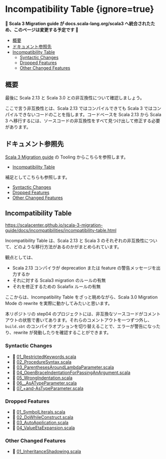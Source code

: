 # Incompatibility Table {ignore=true}

**:construction: Scala 3 Migration guide が docs.scala-lang.org/scala3 へ統合されたため、このページは変更する予定です :construction:**

<!-- @import "[TOC]" {cmd="toc" depthFrom=1 depthTo=6 orderedList=false} -->

<!-- code_chunk_output -->

- [概要](#概要)
- [ドキュメント参照先](#ドキュメント参照先)
- [Incompatibility Table](#incompatibility-table-1)
  - [Syntactic Changes](#syntactic-changes)
  - [Dropped Features](#dropped-features)
  - [Other Changed Features](#other-changed-features)

<!-- /code_chunk_output -->

## 概要

最後に Scala 2.13 と Scala 3.0 との非互換性について確認しましょう。

ここで言う非互換性とは、Scala 2.13 ではコンパイルできても Scala 3 ではコンパイルできないコードのことを指します。コードベースを Scala 2.13 から Scala 3 へ移行するには、ソースコードの非互換性をすべて見つけ出して修正する必要があります。

## ドキュメント参照先

[Scala 3 Migration guide](https://scalacenter.github.io/scala-3-migration-guide/) の Tooling からこちらを参照します。

- [Incompatibility Table](https://scalacenter.github.io/scala-3-migration-guide/docs/incompatibilities/incompatibility-table.html)

補足としてこちらも参照します。

- [Syntactic Changes](https://scalacenter.github.io/scala-3-migration-guide/docs/incompatibilities/syntactic-changes.html)
- [Dropped Features](https://scalacenter.github.io/scala-3-migration-guide/docs/incompatibilities/dropped-features.html)
- [Other Changed Features](https://scalacenter.github.io/scala-3-migration-guide/docs/incompatibilities/other-changed-features.html)

## Incompatibility Table

https://scalacenter.github.io/scala-3-migration-guide/docs/incompatibilities/incompatibility-table.html

Incompatibility Table は、Scala 2.13 と Scala 3 のそれぞれの非互換性について、どのような移行方法があるのかがまとめられています。

観点としては、

- Scala 2.13 コンパイラが deprecation または feature の警告メッセージを出力するか
- それに対する Scala3 migration のルールの有無
- それを修正するための Scalafix ルールの有無

ここからは、Incompatibility Table をざっと眺めながら、Scala 3.0 Migration Mode の rewrite を実際に動かしてみたいと思います。

本リポジトリの step04 のプロジェクトには、非互換なソースコードがコメントアウトの状態で書いてあります。それらのコメントアウトを一つずつ外し、`build.sbt` のコンパイラオプションを切り替えることで、エラーが警告になったり、rewrite が発動したりを確認することができます。

### Syntactic Changes

- :memo: [01_RestrictedKeywords.scala](/step04/src/main/scala/com/github/shinharad/gettingStartedWithScala3/01_syntacticChanges/01_RestrictedKeywords.scala)
- :memo: [02_ProcedureSyntax.scala](/step04/src/main/scala/com/github/shinharad/gettingStartedWithScala3/01_syntacticChanges/02_ProcedureSyntax.scala)
- :memo: [03_ParenthesesAroundLambdaParameter.scala](/step04/src/main/scala/com/github/shinharad/gettingStartedWithScala3/01_syntacticChanges/03_ParenthesesAroundLambdaParameter.scala)
- :memo: [04_OpenBraceIndentationForPassingAnArgument.scala](/step04/src/main/scala/com/github/shinharad/gettingStartedWithScala3/01_syntacticChanges/04_OpenBraceIndentationForPassingAnArgument.scala)
- :memo: [05_WrongIndentation.scala](/step04/src/main/scala/com/github/shinharad/gettingStartedWithScala3/01_syntacticChanges/05_WrongIndentation.scala)
- :memo: [06__AsATypeParameter.scala](/step04/src/main/scala/com/github/shinharad/gettingStartedWithScala3/01_syntacticChanges/06__AsATypeParameter.scala)
- :memo: [07_+and-AsTypeParameter.scala](/step04/src/main/scala/com/github/shinharad/gettingStartedWithScala3/01_syntacticChanges/07_+and-AsTypeParameter.scala)

### Dropped Features

- :memo: [01_SymbolLiterals.scala](/step04/src/main/scala/com/github/shinharad/gettingStartedWithScala3/02_droppedFeatures/01_SymbolLiterals.scala)
- :memo: [02_DoWhileConstruct.scala](/step04/src/main/scala/com/github/shinharad/gettingStartedWithScala3/02_droppedFeatures/02_DoWhileConstruct.scala)
- :memo: [03_AutoApplication.scala](/step04/src/main/scala/com/github/shinharad/gettingStartedWithScala3/02_droppedFeatures/03_AutoApplication.scala)
- :memo: [04_ValueEtaExpansion.scala](/step04/src/main/scala/com/github/shinharad/gettingStartedWithScala3/02_droppedFeatures/04_ValueEtaExpansion.scala)

### Other Changed Features

- :memo: [01_InheritanceShadowing.scala](/step04/src/main/scala/com/github/shinharad/gettingStartedWithScala3/03_otherChangedFeatures/01_InheritanceShadowing.scala)
